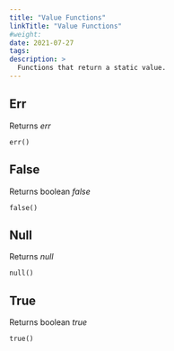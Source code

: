 ```yaml
---
title: "Value Functions"
linkTitle: "Value Functions"
#weight:
date: 2021-07-27
tags: 
description: >
  Functions that return a static value.
---
```


## Err

Returns _err_

```clike
err()
```


## False

Returns boolean _false_

```clike
false()
```


## Null

Returns _null_

```clike
null()
```


## True

Returns boolean _true_

```clike
true()
```
